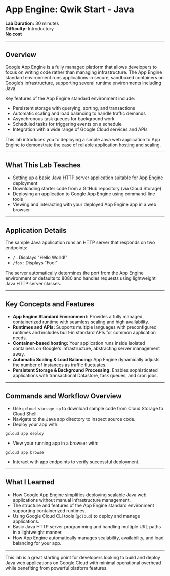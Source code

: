 # App Engine: Qwik Start - Java

**Lab Duration:** 30 minutes  
**Difficulty:** Introductory  
**No cost**

---

## Overview

Google App Engine is a fully managed platform that allows developers to focus on writing code rather than managing infrastructure. The App Engine standard environment runs applications in secure, sandboxed containers on Google’s infrastructure, supporting several runtime environments including Java.

Key features of the App Engine standard environment include:  
- Persistent storage with querying, sorting, and transactions  
- Automatic scaling and load balancing to handle traffic demands  
- Asynchronous task queues for background work  
- Scheduled tasks for triggering events on a schedule  
- Integration with a wide range of Google Cloud services and APIs

This lab introduces you to deploying a simple Java web application to App Engine to demonstrate the ease of reliable application hosting and scaling.

---

## What This Lab Teaches

- Setting up a basic Java HTTP server application suitable for App Engine deployment  
- Downloading starter code from a GitHub repository (via Cloud Storage)  
- Deploying an application to Google App Engine using command-line tools  
- Viewing and interacting with your deployed App Engine app in a web browser  

---

## Application Details

The sample Java application runs an HTTP server that responds on two endpoints:  
- `/` : Displays "Hello World!"  
- `/foo` : Displays "Foo!"

The server automatically determines the port from the App Engine environment or defaults to 8080 and handles requests using lightweight Java HTTP server classes.

---

## Key Concepts and Features

- **App Engine Standard Environment:** Provides a fully managed, containerized runtime with seamless scaling and high availability.  
- **Runtimes and APIs:** Supports multiple languages with preconfigured runtimes and includes built-in standard APIs for common application needs.  
- **Container-based hosting:** Your application runs inside isolated containers on Google's infrastructure, abstracting server management away.  
- **Automatic Scaling & Load Balancing:** App Engine dynamically adjusts the number of instances as traffic fluctuates.  
- **Persistent Storage & Background Processing:** Enables sophisticated applications with transactional Datastore, task queues, and cron jobs.

---

## Commands and Workflow Overview

- Use `gcloud storage cp` to download sample code from Cloud Storage to Cloud Shell.  
- Navigate to the Java app directory to inspect source code.  
- Deploy your app with:

```
gcloud app deploy
```

- View your running app in a browser with:
```
gcloud app browse
```

- Interact with app endpoints to verify successful deployment.

---

## What I Learned

- How Google App Engine simplifies deploying scalable Java web applications without manual infrastructure management.  
- The structure and features of the App Engine standard environment supporting containerized runtimes.  
- Using Google Cloud CLI tools (`gcloud`) to deploy and manage applications.  
- Basic Java HTTP server programming and handling multiple URL paths in a lightweight manner.  
- How App Engine automatically manages scalability, availability, and load balancing for your app.

---

This lab is a great starting point for developers looking to build and deploy Java web applications on Google Cloud with minimal operational overhead while benefiting from powerful platform features.